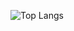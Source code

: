 ![Top Langs](https://github-readme-stats.vercel.app/api/top-langs/?username=fael0306&layout=compact)
